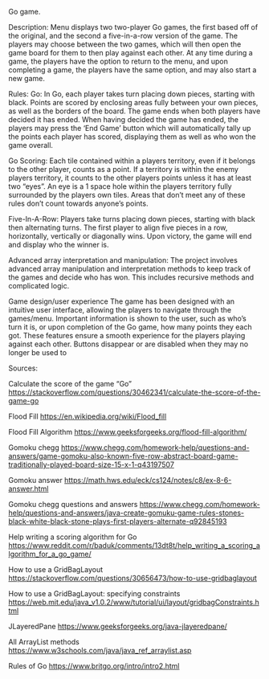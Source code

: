Go game.

Description:
Menu displays two two-player Go games, the first based off of the original, and the second a five-in-a-row version of the game. The players may choose between the two games, which will then open the game board for them to then play against each other. At any time during a game, the players have the option to return to the menu, and upon completing a game, the players have the same option, and may also start a new game.

Rules:
Go:
In Go, each player takes turn placing down pieces, starting with black. Points are scored by enclosing areas fully between  your own pieces, as well as the borders of the board. The game ends when both players have decided it has ended. When having decided the game has ended, the players may press the ‘End Game’ button which will automatically tally up the points each player has scored, displaying them as well as who won the game overall.

Go Scoring:
Each tile contained within a players territory, even if it belongs to the other player, counts as a point. If a territory is within the enemy players territory, it counts to the other players points unless it has at least two “eyes”. An eye is a 1 space hole within the players territory fully surrounded by the players own tiles. Areas that don’t meet any of these rules don’t count towards anyone’s points.

Five-In-A-Row:
Players take turns placing down pieces, starting with black then alternating turns. The first player to align five pieces in a row, horizontally, vertically or diagonally wins. Upon victory, the game will end and display who the winner is.





Advanced array interpretation and manipulation:
	The project involves advanced array manipulation and interpretation methods to keep track of the games and decide who has won. This includes recursive methods and complicated logic.

Game design/user experience
	The game has been designed with an intuitive user interface, allowing the players to navigate through the games/menu. Important information is shown to the user, such as who’s turn it is, or upon completion of the Go game, how many points they each got. These features ensure a smooth experience for the players playing against each other. Buttons disappear or are disabled when they may no longer be used to 



Sources:

Calculate the score of the game “Go”
https://stackoverflow.com/questions/30462341/calculate-the-score-of-the-game-go

Flood Fill
https://en.wikipedia.org/wiki/Flood_fill

Flood Fill Algorithm
https://www.geeksforgeeks.org/flood-fill-algorithm/

Gomoku chegg
https://www.chegg.com/homework-help/questions-and-answers/game-gomoku-also-known-five-row-abstract-board-game-traditionally-played-board-size-15-x-1-q43197507

Gomoku answer
https://math.hws.edu/eck/cs124/notes/c8/ex-8-6-answer.html

Gomoku chegg questions and answers
https://www.chegg.com/homework-help/questions-and-answers/java-create-gomuku-game-rules-stones-black-white-black-stone-plays-first-players-alternate-q92845193

Help writing a scoring algorithm for Go
https://www.reddit.com/r/baduk/comments/13dt8t/help_writing_a_scoring_algorithm_for_a_go_game/

How to use a GridBagLayout
https://stackoverflow.com/questions/30656473/how-to-use-gridbaglayout

How to use a GridBagLayout: specifying constraints
https://web.mit.edu/java_v1.0.2/www/tutorial/ui/layout/gridbagConstraints.html

JLayeredPane
https://www.geeksforgeeks.org/java-jlayeredpane/

All ArrayList methods
https://www.w3schools.com/java/java_ref_arraylist.asp

Rules of Go
https://www.britgo.org/intro/intro2.html

